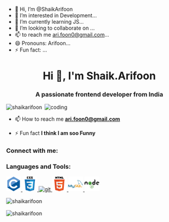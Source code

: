 - 👋 Hi, I’m @ShaikArifoon
- 👀 I’m interested in Development...
- 🌱 I’m currently learning JS...
- 💞️ I’m looking to collaborate on ...
- 📫  to reach me ari.foon0@gmail.com...
- 😄 Pronouns: Arifoon...
- ⚡ Fun fact: ...

<h1 align="center">Hi 👋, I'm Shaik.Arifoon</h1>
<h3 align="center">A passionate frontend developer from India</h3>
<image align="right" alt="coding" width="400" src="https://camo.githubusercontent.com/8a9c7f854df987a0b488caf7b4ca6fb56e368e1a0b85602574da94c19d1c2d2e/68747470733a2f2f70687973696373677572756b756c2e66696c65732e776f726470726573732e636f6d2f323031392f30322f6368617261637465722d312e676966">

<p align="left"> <img src="https://komarev.com/ghpvc/?username=shaikarifoon&label=Profile%20views&color=0e75b6&style=flat" alt="shaikarifoon" /> </p>

- 📫 How to reach me **ari.foon0@gmail.com**

- ⚡ Fun fact **I think I am soo Funny**

<h3 align="left">Connect with me:</h3>
<p align="left">
</p>

<h3 align="left">Languages and Tools:</h3>
<p align="left"> <a href="https://www.cprogramming.com/" target="_blank" rel="noreferrer"> <img src="https://raw.githubusercontent.com/devicons/devicon/master/icons/c/c-original.svg" alt="c" width="40" height="40"/> </a> <a href="https://www.w3schools.com/css/" target="_blank" rel="noreferrer"> <img src="https://raw.githubusercontent.com/devicons/devicon/master/icons/css3/css3-original-wordmark.svg" alt="css3" width="40" height="40"/> </a> <a href="https://git-scm.com/" target="_blank" rel="noreferrer"> <img src="https://www.vectorlogo.zone/logos/git-scm/git-scm-icon.svg" alt="git" width="40" height="40"/> </a> <a href="https://www.w3.org/html/" target="_blank" rel="noreferrer"> <img src="https://raw.githubusercontent.com/devicons/devicon/master/icons/html5/html5-original-wordmark.svg" alt="html5" width="40" height="40"/> </a> <a href="https://www.mysql.com/" target="_blank" rel="noreferrer"> <img src="https://raw.githubusercontent.com/devicons/devicon/master/icons/mysql/mysql-original-wordmark.svg" alt="mysql" width="40" height="40"/> </a> <a href="https://nodejs.org" target="_blank" rel="noreferrer"> <img src="https://raw.githubusercontent.com/devicons/devicon/master/icons/nodejs/nodejs-original-wordmark.svg" alt="nodejs" width="40" height="40"/> </a> </p>

<p><img align="center" src="https://github-readme-stats.vercel.app/api/top-langs?username=shaikarifoon&show_icons=true&locale=en&layout=compact" alt="shaikarifoon" /></p>

<p><img align="center" src="https://github-readme-streak-stats.herokuapp.com/?user=shaikarifoon&" alt="shaikarifoon" /></p>

